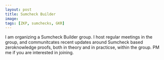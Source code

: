 ```yaml
---
layout: post
title: Sumcheck Builder 
image:
tags: [ZKP, sumchecks, GKR]
---
```


I am organizing a Sumcheck Builder group. I host regular meetings in the group, and communitcates recent updates around Sumcheck based zeroknowledge proofs, both in theory and in practicse, within the group. PM me if you are interested in joining.